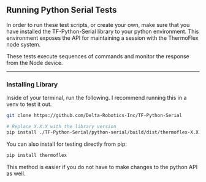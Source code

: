 ## Running Python Serial Tests

In order to run these test scripts, or create your own, make sure that you have installed the TF-Python-Serial library to your python environment.  This environment exposes the API for maintaining a session with the ThermoFlex node system.

These tests execute sequences of commands and monitor the response from the Node device.

---

### Installing Library

Inside of your terminal, run the following.  I recommend running this in a venv to test it out.

```bash
git clone https://github.com/Delta-Robotics-Inc/TF-Python-Serial

# Replace X.X.X with the library version
pip install ./TF-Python-Serial/python-serial/build/dist/thermoflex-X.X.X.tar.gz
```

You can also install for testing directly from pip:

```bash
pip install thermoflex
```

This method is easier if you do not have to make changes to the python API as well.
